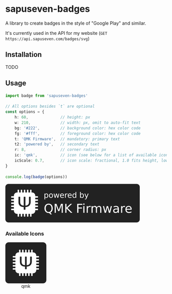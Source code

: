 # sapuseven-badges

A library to create badges in the style of "Google Play" and similar.

It's currently used in the API for my website (`GET https://api.sapuseven.com/badges/svg`)

## Installation

TODO

## Usage

```typescript
import badge from 'sapuseven-badges'

// All options besides `t` are optional
const options = {
    h: 60,              // height: px
    w: 210,             // width: px, omit to auto-fit text
    bg: '#222',         // background color: hex color code
    fg: '#fff',         // foreground color: hex color code
    t: 'QMK Firmware',  // mandatory: primary text
    t2: 'powered by',   // secondary text
    r: 8,               // corner radius: px
    ic: 'qmk',          // icon (see below for a list of available icons)
    icScale: 0.7,       // icon scale: fractional, 1.0 fits height, lower values produce paddings
}

console.log(badge(options))
```

<img src="./docs/example-badge-qmk.svg"/>

<!-- https://api.sapuseven.com/badges/svg?&h=80&w=280&t=QMK%20Firmware&t2=powered%20by&r=8&ic=qmk&icScale=0.7 -->

### Available Icons

<div style="display: flex; flex-wrap: wrap; text-align: center; gap: 16px;">
  <div style="display: flex; flex-direction: column">
    <img src="./icons/qmk.svg"/> qmk
  </div>
</div>
